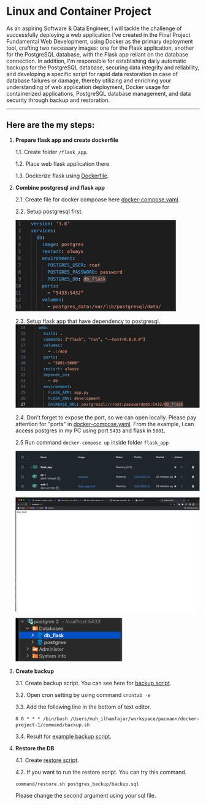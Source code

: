 # Linux and Container Project
As an aspiring Software & Data Engineer, I will tackle the challenge of successfully deploying a web application I've created in the Final Project Fundamental Web Development, using Docker as the primary deployment tool, crafting two necessary images: one for the Flask application, another for the PostgreSQL database, with the Flask app reliant on the database connection. In addition, I'm responsible for establishing daily automatic backups for the PostgreSQL database, securing data integrity and reliability, and developing a specific script for rapid data restoration in case of database failures or damage, thereby utilizing and enriching your understanding of web application deployment, Docker usage for containerized applications, PostgreSQL database management, and data security through backup and restoration.

---

## Here are the my steps:
1. **Prepare flask app and create dockerfile**

    1.1. Create folder `/flask_app`.

    1.2. Place web flask application there.

    1.3. Dockerize flask using [Dockerfile].

2. **Combine postgresql and flask app**
   
   2.1. Create file for docker compoase here [docker-compose.yaml].

   2.2. Setup postgresql first.

   ![alt text][setup_posgres]

   2.3. Setup flask app that have dependency to postgresql.
   ![alt text][setup_flask]

   2.4. Don't forget to expose the port, so we can open locally. Please pay attention for "ports" in [docker-compose.yaml]. From the example, I can access postgres in my PC using port `5433` and flask in `5001`.

   2.5 Run command `docker-compose up` inside folder `flask_app`

   ![alt text][dockerize_services]

   ![alt text][test_web]

   ![alt text][test_db]

3. **Create backup**

    3.1. Create backup script. You can see here for [backup script].

    3.2. Open cron setting by using command `crontab -e`

    3.3. Add the following line in the bottom of text editor.

    ```
    0 0 * * * /bin/bash /Users/muh_ilhamfajar/workspace/pacmann/docker-project-1/command/backup.sh
    ```

    3.4. Result for [example backup script].

4. **Restore the DB**
   
   4.1. Create [restore script].

   4.2. If you want to run the restore script. You can try this command.
   ```
   command/restore.sh postgres_backup/backup.sql
   ```
   Please change the second argument using your sql file.


[Dockerfile]: flask_app/Dockerfile
[docker-compose.yaml]: flask_app/docker-compose.yaml
[setup_posgres]: images/setup_postgres.png
[setup_flask]: images/setup_flask.png
[test_web]: images/test_run_web.png
[dockerize_services]: images/dockerize_services.png
[test_db]: images/test_run_db.png
[backup script]: /command/backup.sh
[example backup script]: /postgres_backup/backup.sql
[restore script]: /command/restore.sh